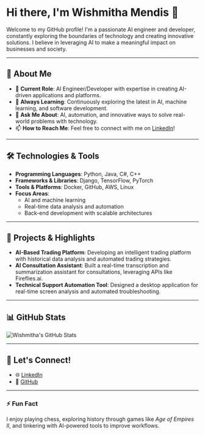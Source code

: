 # Hi there, I'm Wishmitha Mendis 👋

Welcome to my GitHub profile! I'm a passionate AI engineer and developer, constantly exploring the boundaries of technology and creating innovative solutions. I believe in leveraging AI to make a meaningful impact on businesses and society.

---

## 🚀 About Me
- 🔭 **Current Role**: AI Engineer/Developer with expertise in creating AI-driven applications and platforms.
- 🌱 **Always Learning**: Continuously exploring the latest in AI, machine learning, and software development.
- 💬 **Ask Me About**: AI, automation, and innovative ways to solve real-world problems with technology.
- 📫 **How to Reach Me**: Feel free to connect with me on [LinkedIn](https://www.linkedin.com/in/wishmithamendis/)!

---

## 🛠️ Technologies & Tools
- **Programming Languages**: Python, Java, C#, C++
- **Frameworks & Libraries**: Django, TensorFlow, PyTorch
- **Tools & Platforms**: Docker, GitHub, AWS, Linux
- **Focus Areas**: 
  - AI and machine learning
  - Real-time data analysis and automation
  - Back-end development with scalable architectures

---

## 🌟 Projects & Highlights
- **AI-Based Trading Platform**: Developing an intelligent trading platform with historical data analysis and automated trading strategies.
- **AI Consultation Assistant**: Built a real-time transcription and summarization assistant for consultations, leveraging APIs like Fireflies.ai.
- **Technical Support Automation Tool**: Designed a desktop application for real-time screen analysis and automated troubleshooting.

---

## 📊 GitHub Stats
![Wishmitha's GitHub Stats]([github-readme-stats-rose-nu-13.vercel.app/api?username=Wishmitha&show_icons=true&count_private=true&theme=radical](https://github-readme-stats-rose-nu-13.vercel.app/api?username=Wishmitha&show_icons=true&count_private=true&theme=radical))

---

## 🤝 Let's Connect!
- 🌐 [LinkedIn](https://www.linkedin.com/in/wishmithamendis/)
- 💼 [GitHub](https://github.com/Wishmitha)

---

### ⚡ Fun Fact
I enjoy playing chess, exploring history through games like *Age of Empires II*, and tinkering with AI-powered tools to improve workflows.
